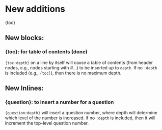 # New additions

{toc}

## New blocks:

### {toc}: for table of contents (done)

`{toc:depth}` on a line by itself will cause a table of contents (from
header nodes, e.g., nodes starting with #...) to be inserted up to
`depth`.  If no `:depth` is included (e.g., `{toc}`), then there is no
maximum depth.

## New Inlines:

### {question}: to insert a number for a question

`{question:depth}` will insert a question number, where depth will
determine which level of the number is increased.  If no `:depth` is
included, then it will increment the top-level question number.

